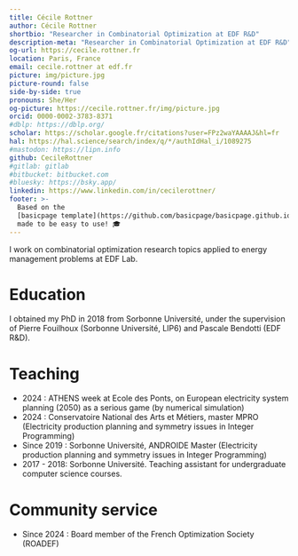 ```yaml
---
title: Cécile Rottner
author: Cécile Rottner
shortbio: "Researcher in Combinatorial Optimization at EDF R&D"
description-meta: "Researcher in Combinatorial Optimization at EDF R&D"
og-url: https://cecile.rottner.fr
location: Paris, France
email: cecile.rottner at edf.fr
picture: img/picture.jpg
picture-round: false
side-by-side: true
pronouns: She/Her
og-picture: https://cecile.rottner.fr/img/picture.jpg
orcid: 0000-0002-3783-8371
#dblp: https://dblp.org/
scholar: https://scholar.google.fr/citations?user=FPz2waYAAAAJ&hl=fr
hal: https://hal.science/search/index/q/*/authIdHal_i/1089275
#mastodon: https://lipn.info
github: CecileRottner
#gitlab: gitlab
#bitbucket: bitbucket.com
#bluesky: https://bsky.app/
linkedin: https://www.linkedin.com/in/cecilerottner/
footer: >-
  Based on the
  [basicpage template](https://github.com/basicpage/basicpage.github.io),
  made to be easy to use! 🎓
---
```


I work on combinatorial optimization research topics applied to energy management problems at EDF Lab.



# Education

I obtained my PhD in 2018 from Sorbonne Université, under the supervision of Pierre Fouilhoux (Sorbonne Université, LIP6) and Pascale Bendotti (EDF R&D). 

# Teaching

- 2024 : ATHENS week at Ecole des Ponts, on European electricity system planning (2050) as a serious game (by numerical simulation)
- 2024 : Conservatoire National des Arts et Métiers, master MPRO (Electricity production planning and symmetry issues in Integer Programming)
- Since 2019 : Sorbonne Université, ANDROIDE Master (Electricity production planning and symmetry issues in Integer Programming)
- 2017 - 2018: Sorbonne Université. Teaching assistant for undergraduate computer science courses.

# Community service

- Since 2024 : Board member of the French Optimization Society (ROADEF)
